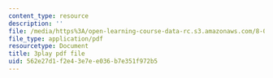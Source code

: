 ```yaml
---
content_type: resource
description: ''
file: /media/https%3A/open-learning-course-data-rc.s3.amazonaws.com/8-03sc-physics-iii-vibrations-and-waves-fall-2016/562e27d1f2e43e7ee036b7e351f972b5_VkbtIDSHfSc.pdf
file_type: application/pdf
resourcetype: Document
title: 3play pdf file
uid: 562e27d1-f2e4-3e7e-e036-b7e351f972b5
---
```

